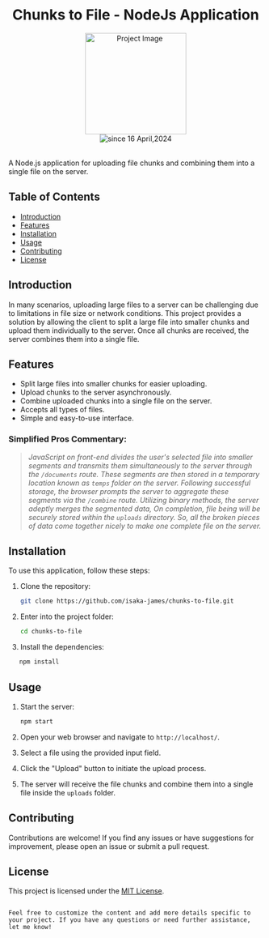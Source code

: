 <div align="center">
<h1 align="center"> Chunks to File - NodeJs Application </h1>

<img  src="https://cdn.freebiesupply.com/logos/large/2x/nodejs-1-logo-png-transparent.png" alt="Project Image" width="200">
<br/>
<img align="center"  src="https://komarev.com/ghpvc/?username=chunks-to-file&label=Chunks%20To%20File&color=0e75b6&style=flat" alt="since 16 April,2024" />

</div>
<br/>


A Node.js application for uploading file chunks and combining them into a single file on the server.

## Table of Contents

- [Introduction](#introduction)
- [Features](#features)
- [Installation](#installation)
- [Usage](#usage)
- [Contributing](#contributing)
- [License](#license)

## Introduction

In many scenarios, uploading large files to a server can be challenging due to limitations in file size or network conditions. This project provides a solution by allowing the client to split a large file into smaller chunks and upload them individually to the server. Once all chunks are received, the server combines them into a single file.

## Features

- Split large files into smaller chunks for easier uploading.
- Upload chunks to the server asynchronously.
- Combine uploaded chunks into a single file on the server.
- Accepts all types of files.
- Simple and easy-to-use interface.


### Simplified Pros Commentary:
>*JavaScript on front-end divides the user's selected file into smaller segments and transmits them simultaneously to the server through the `/documents` route. These segments are then stored in a temporary location known as `temps` folder on the server. Following successful storage, the browser prompts the server to aggregate these segments via the `/combine` route. Utilizing binary methods, the server adeptly merges the segmented data, On completion, file being will be securely stored within the `uploads` directory. So, all the broken pieces of data come together nicely to make one complete file on the server.*

## Installation

To use this application, follow these steps:

1. Clone the repository:

   ```bash
   git clone https://github.com/isaka-james/chunks-to-file.git
   ```

2. Enter into the project folder:

   ```bash
   cd chunks-to-file
   ```
3. Install the dependencies:
```bash
   npm install
```

## Usage

1. Start the server:

   ```bash
   npm start
   ```

2. Open your web browser and navigate to `http://localhost/`.
3. Select a file using the provided input field.
4. Click the "Upload" button to initiate the upload process.
5. The server will receive the file chunks and combine them into a single file inside the `uploads` folder.

## Contributing

Contributions are welcome! If you find any issues or have suggestions for improvement, please open an issue or submit a pull request.

## License

This project is licensed under the [MIT License](LICENSE).
```

Feel free to customize the content and add more details specific to your project. If you have any questions or need further assistance, let me know!
